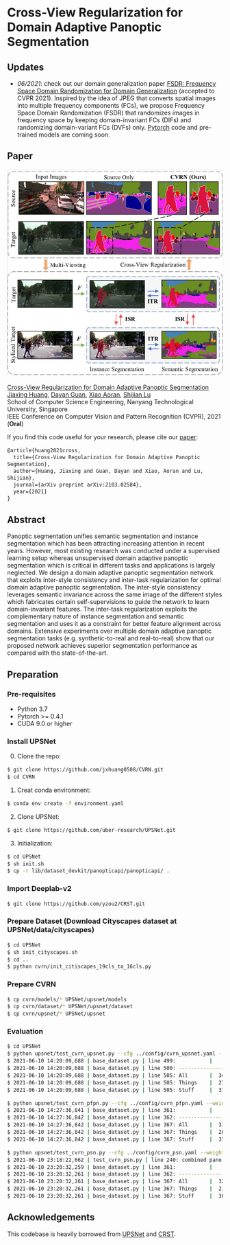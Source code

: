 # Cross-View Regularization for Domain Adaptive Panoptic Segmentation

## Updates
- *06/2021*: check out our domain generalization paper [FSDR: Frequency Space Domain Randomization for Domain Generalization](https://arxiv.org/abs/2103.02370) (accepted to CVPR 2021). Inspired by the idea of JPEG that converts spatial images into multiple frequency components (FCs), we propose Frequency Space Domain Randomization (FSDR) that randomizes images in frequency space by keeping domain-invariant FCs (DIFs) and randomizing domain-variant FCs (DVFs) only. [Pytorch](https:xx) code and pre-trained models are coming soon.

## Paper
![](./figure_1.jpg)

[Cross-View Regularization for Domain Adaptive Panoptic Segmentation](https://arxiv.org/abs/2103.02584)  
 [Jiaxing Huang](https://scholar.google.com/citations?user=czirNcwAAAAJ&hl=en&oi=ao),  [Dayan Guan](https://scholar.google.com/citations?user=9jp9QAsAAAAJ&hl=en), [Xiao Aoran](https://scholar.google.com/citations?user=yGKsEpAAAAAJ&hl=en), [Shijian Lu](https://scholar.google.com/citations?user=uYmK-A0AAAAJ&hl=en)  
 School of Computer Science Engineering, Nanyang Technological University, Singapore  
 IEEE Conference on Computer Vision and Pattern Recognition (CVPR), 2021 (**Oral**)

If you find this code useful for your research, please cite our [paper](https://arxiv.org/abs/2103.02584):

```
@article{huang2021cross,
  title={Cross-View Regularization for Domain Adaptive Panoptic Segmentation},
  author={Huang, Jiaxing and Guan, Dayan and Xiao, Aoran and Lu, Shijian},
  journal={arXiv preprint arXiv:2103.02584},
  year={2021}
}
```
## Abstract
Panoptic segmentation unifies semantic segmentation and instance segmentation which has been attracting increasing attention in recent years. However, most existing research was conducted under a supervised learning setup whereas unsupervised domain adaptive panoptic segmentation which is critical in different tasks and applications is largely neglected. We design a domain adaptive panoptic segmentation network that exploits inter-style consistency and inter-task regularization for optimal domain adaptive panoptic segmentation. The inter-style consistency leverages semantic invariance across the same image of the different styles which fabricates certain self-supervisions to guide the network to learn domain-invariant features. The inter-task regularization exploits the complementary nature of instance segmentation and semantic segmentation and uses it as a constraint for better feature alignment across domains. Extensive experiments over multiple domain adaptive panoptic segmentation tasks (e.g. synthetic-to-real and real-to-real) show that our proposed network achieves superior segmentation performance as compared with the state-of-the-art.

## Preparation

### Pre-requisites
* Python 3.7
* Pytorch >= 0.4.1
* CUDA 9.0 or higher

### Install UPSNet
0. Clone the repo:
```bash
$ git clone https://github.com/jxhuang0508/CVRN.git
$ cd CVRN
```
1. Creat conda environment:
```bash
$ conda env create -f environment.yaml
```

2. Clone UPSNet:
```bash
$ git clone https://github.com/uber-research/UPSNet.git
```
3. Initialization:
```bash
$ cd UPSNet
$ sh init.sh
$ cp -r lib/dataset_devkit/panopticapi/panopticapi/ .
```

### Import Deeplab-v2
```bash
$ git clone https://github.com/yzou2/CRST.git
```

### Prepare Dataset (Download Cityscapes dataset at UPSNet/data/cityscapes)
```bash
$ cd UPSNet
$ sh init_cityscapes.sh
$ cd ..
$ python cvrn/init_citiscapes_19cls_to_16cls.py
```

### Prepare CVRN
```bash
$ cp cvrn/models/* UPSNet/upsnet/models
$ cp cvrn/dataset/* UPSNet/upsnet/dataset
$ cp cvrn/upsnet/* UPSNet/upsnet
```

### Evaluation
```bash
$ cd UPSNet
$ python upsnet/test_cvrn_upsnet.py --cfg ../config/cvrn_upsnet.yaml --weight_path ../pretrained_models/cvrn_upsnet.pth
$ 2021-06-10 14:20:09,688 | base_dataset.py | line 499:           |    PQ     SQ     RQ     N
$ 2021-06-10 14:20:09,688 | base_dataset.py | line 500: --------------------------------------
$ 2021-06-10 14:20:09,688 | base_dataset.py | line 505: All       |  34.0   68.2   43.4    16
$ 2021-06-10 14:20:09,688 | base_dataset.py | line 505: Things    |  27.9   73.6   37.3     6
$ 2021-06-10 14:20:09,688 | base_dataset.py | line 505: Stuff     |  37.7   65.0   47.1    10
```
```bash
$ python upsnet/test_cvrn_pfpn.py --cfg ../config/cvrn_pfpn.yaml --weight_path ../pretrained_models/cvrn_pfpn.pth
$ 2021-06-10 14:27:36,841 | base_dataset.py | line 361:           |    PQ     SQ     RQ     N
$ 2021-06-10 14:27:36,842 | base_dataset.py | line 362: --------------------------------------
$ 2021-06-10 14:27:36,842 | base_dataset.py | line 367: All       |  31.4   66.4   40.0    16
$ 2021-06-10 14:27:36,842 | base_dataset.py | line 367: Things    |  20.7   68.1   28.2     6
$ 2021-06-10 14:27:36,842 | base_dataset.py | line 367: Stuff     |  37.9   65.4   47.0    10
```
```bash
$ python upsnet/test_cvrn_psn.py --cfg ../config/cvrn_psn.yaml --weight_path ../pretrained_models/cvrn_psn_maskrcnn_branch.pth
$ 2021-06-10 23:18:22,662 | test_cvrn_psn.py | line 240: combined pano result:
$ 2021-06-10 23:20:32,259 | base_dataset.py | line 361:           |    PQ     SQ     RQ     N
$ 2021-06-10 23:20:32,261 | base_dataset.py | line 362: --------------------------------------
$ 2021-06-10 23:20:32,261 | base_dataset.py | line 367: All       |  32.1   66.6   41.1    16
$ 2021-06-10 23:20:32,261 | base_dataset.py | line 367: Things    |  21.6   68.7   30.2     6
$ 2021-06-10 23:20:32,261 | base_dataset.py | line 367: Stuff     |  38.4   65.3   47.6    10
```

## Acknowledgements
This codebase is heavily borrowed from [UPSNet](https://github.com/uber-research/UPSNet) and [CRST](https://github.com/yzou2/CRST).
